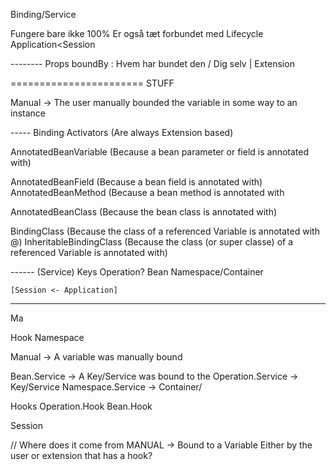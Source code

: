 Binding/Service

Fungere bare ikke 100%
Er også tæt forbundet med Lifecycle Application<Session



-------- Props
boundBy : Hvem har bundet den / Dig selv | Extension

======================= STUFF

  Manual -> The user manually bounded the variable in some way to an instance

----- Binding Activators (Are always Extension based)

  AnnotatedBeanVariable  (Because a bean parameter or field is annotated with)

  AnnotatedBeanField     (Because a   bean field is annotated with)
  AnnotatedBeanMethod    (Because a bean method is annotated with

  AnnotatedBeanClass     (Because the bean class is annotated with)
  
  BindingClass             (Because the class of a referenced Variable is annotated with @)
  InheritableBindingClass  (Because the class (or super classe) of a referenced Variable is annotated with)

------ (Service) Keys
    Operation?
    Bean
    Namespace/Container  
    
    [Session <- Application]
--------
Ma


Hook
Namespace

Manual       -> A variable was manually bound

Bean.Service -> A Key/Service was bound to the
Operation.Service -> Key/Service
Namespace.Service -> Container/


Hooks
Operation.Hook
Bean.Hook


Session

// Where does it come from
  MANUAL -> Bound to a Variable
               Either by the user or extension that has a hook?
  